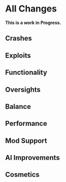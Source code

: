# All Changes

**This is a work in Progress.**

## Crashes

## Exploits

## Functionality

## Oversights 

## Balance 

## Performance

## Mod Support

## AI Improvements

## Cosmetics